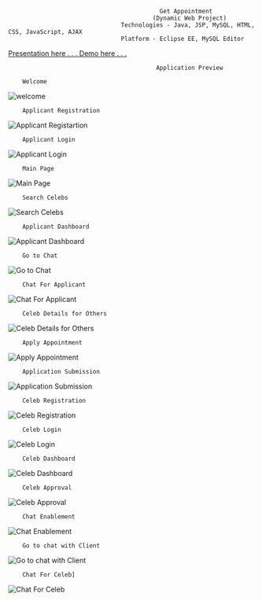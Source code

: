                                                Get Appointment
                                             (Dynamic Web Project)
                                    Technologies - Java, JSP, MySQL, HTML, CSS, JavaScript, AJAX
                                    Platform - Eclipse EE, MySQL Editor
                                    
[Presentation here . . . ](https://github.com/mankup1999/DataSets/files/4721336/Get.Appointment_Final.pdf)
[Demo here . . . ](https://youtu.be/NKnfGnY_LSI)

                                    
                                    
                                              Application Preview
                                              
        Welcome
![welcome](https://user-images.githubusercontent.com/42128695/82127767-be034380-97d3-11ea-8563-b2e9684989c7.png)


        Applicant Registration
![Applicant Registartion](https://user-images.githubusercontent.com/42128695/82127843-3538d780-97d4-11ea-8065-3cd41afd7a86.png)

        Applicant Login
![Applicant Login](https://user-images.githubusercontent.com/42128695/82127847-38cc5e80-97d4-11ea-84c7-23f5e4a1c0d7.png)

        Main Page
![Main Page](https://user-images.githubusercontent.com/42128695/82127807-0ae71a00-97d4-11ea-9b2e-2ba4c1b0ce4b.png)

        Search Celebs
![Search Celebs](https://user-images.githubusercontent.com/42128695/82127805-06226600-97d4-11ea-9375-f8e22571db10.png)

        Applicant Dashboard
![Applicant Dashboard](https://user-images.githubusercontent.com/42128695/82127961-dd4ea080-97d4-11ea-9167-8b0f73ccc5d4.png)

        Go to Chat
![Go to Chat](https://user-images.githubusercontent.com/42128695/82127811-11759180-97d4-11ea-835c-9ad72546ae45.png)

        Chat For Applicant
![Chat For Applicant](https://user-images.githubusercontent.com/42128695/82127820-1df9ea00-97d4-11ea-9c7d-2f0531701da0.png)

        Celeb Details for Others
![Celeb Details for Others](https://user-images.githubusercontent.com/42128695/82127832-28b47f00-97d4-11ea-92bd-511c18c1e008.png)

        Apply Appointment
![Apply Appointment](https://user-images.githubusercontent.com/42128695/82127840-2f42f680-97d4-11ea-9e31-e01d4b582f18.png)

        Application Submission
![Application Submission](https://user-images.githubusercontent.com/42128695/82127842-32d67d80-97d4-11ea-9904-705af7b242c5.png)


        Celeb Registration
![Celeb Registration](https://user-images.githubusercontent.com/42128695/82127825-23efcb00-97d4-11ea-96c6-1883aff3682b.png)

        Celeb Login
![Celeb Login](https://user-images.githubusercontent.com/42128695/82127830-26522500-97d4-11ea-9691-76e97a69b7ef.png)

        Celeb Dashboard
![Celeb Dashboard](https://user-images.githubusercontent.com/42128695/82127835-2b16d900-97d4-11ea-9c08-649c9246ed03.png)

        Celeb Approval
![Celeb Approval](https://user-images.githubusercontent.com/42128695/82127837-2d793300-97d4-11ea-932b-c8940708b8ab.png)

        Chat Enablement
![Chat Enablement](https://user-images.githubusercontent.com/42128695/82127822-218d7100-97d4-11ea-8ac8-bc6af600cdd0.png)

        Go to chat with Client
![Go to chat with Client](https://user-images.githubusercontent.com/42128695/82127808-0de20a80-97d4-11ea-917b-fbde4b880111.png)

        Chat For Celeb]
![Chat For Celeb](https://user-images.githubusercontent.com/42128695/82127816-1afef980-97d4-11ea-9396-0162358fa2cb.png)
